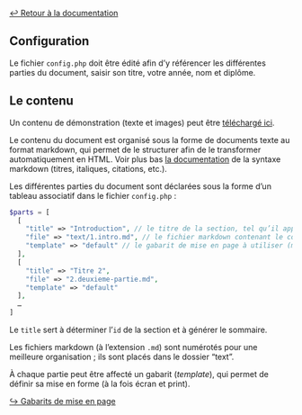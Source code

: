 [↩ Retour à la documentation](index.md)

## Configuration

Le fichier `config.php` doit être édité afin d’y référencer les différentes parties du document, saisir son titre, votre année, nom et diplôme.

## Le contenu

Un contenu de démonstration (texte et images) peut être [téléchargé ici](https://ateliers.esad-pyrenees.fr/pagetypetoprint/demo-base.zip). 

Le contenu du document est organisé sous la forme de documents texte au format markdown, qui permet de le structurer afin de le transformer automatiquement en HTML.
Voir plus bas [la documentation](#markdown) de la syntaxe markdown (titres, italiques, citations, etc.). 

Les différentes parties du document sont déclarées sous la forme d’un tableau associatif dans le fichier `config.php` :

```php
$parts = [
  [
    "title" => "Introduction", // le titre de la section, tel qu’il apparaitra dans le sommaire
    "file" => "text/1.intro.md", // le fichier markdown contenant le contenu (texte de la section)
    "template" => "default" // le gabarit de mise en page à utiliser (mis en forme via CSS)
  ],
  [
    "title" => "Titre 2",
    "file" => "2.deuxieme-partie.md",
    "template" => "default"
  ],
  …
]
```

Le `title` sert à déterminer l’`id` de la section et à générer le sommaire.

Les fichiers markdown (à l’extension `.md`) sont numérotés pour une meilleure organisation ; ils sont placés dans le dossier “text”.

À chaque partie peut être affecté un gabarit (*template*), qui permet de définir sa mise en forme (à la fois écran et print).


[↪ Gabarits de mise en page](gabarits.md)
